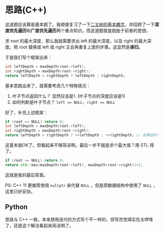 # 思路(C++)

这道题应该算是基本题了。我顺便复习了一下[二叉树的基本概念](http://en.wikipedia.org/wiki/Binary_tree)，并回顾了一下**深度优先遍历**和**广度优先遍历**两个重点知识。而这道题就是脱胎于前者的思想。

求 root 的最大深度，那么我就需要求出 left 的最大深度，以及 right 的最大深度。把 root 替换成 left 或 right 又会再重复上面的步骤。这显然是**递归**。

于是我们写个框架出来：

```cpp
int leftDepth = maxDepth(root->left);
int rightDepth = maxDepth(root->right);
return leftDepth > rightDepth ? leftDepth : rightDepth;
```

基本思路出来了，就需要考虑几个特殊情况：

1. 叶子节点返回什么？ 显然应该是1. (叶子节点的深度应该是1)
1. 如何判断是叶子节点？ `left == NULL, right == NULL`

好了，补充上述框架：

```cpp
if (root == NULL) return 0;
int leftDepth = maxDepth(root->left);
int rightDepth = maxDepth(root->right);
return leftDepth > rightDepth ? ++leftDepth : ++rightDepth; // 如果是叶子节点，leftDepth rightDepth都是0，返回1.
```

这基本就OK了。但看起来不够简洁啊。最后一步不就是求个最大值？用 STL 得了。

```cpp
if (root == NULL) return 0;
return std::max(maxDepth(root->left), maxDepth(root->right))+1;
```

这就是我的最后答案。

PS: C++ 11 更推荐使用 `nullptr` 来代替 `NULL` ，但是原数据结构中使用了 `NULL` ，这里只好妥协。

## Python

思路与 C++ 一致，本来想用迭代的方式写个不一样的，但写完觉得实在太啰嗦了，还是这个解法看起来简洁明了。
